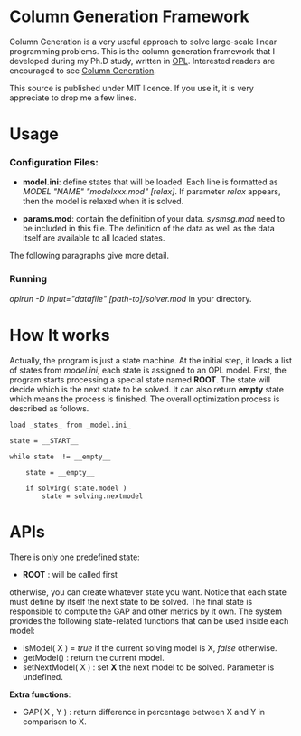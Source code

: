 Column Generation Framework
===========================

Column Generation is a very useful approach to solve large-scale linear programming problems. 
This is the column generation framework that I developed during my Ph.D study, written in [OPL][opl]. 
Interested readers are encouraged to see [Column Generation][cgbook].

This source is published under MIT licence. If you use it, it is very appreciate to drop me a few lines.


[opl]: http://www-01.ibm.com/software/integration/optimization/cplex-optimization-studio/
[cgbook]: http://www.amazon.com/Column-Generation-Gerad-25th-Anniversary/dp/0387254854



Usage
=====

### Configuration Files:

+ __model.ini__: define states that will be loaded. Each line is formatted as _MODEL "NAME" "modelxxx.mod" [relax]_. If parameter 
_relax_ appears, then the model is relaxed when it is solved.

+ __params.mod__: contain the definition of your data. _sysmsg.mod_ need to be included in this file. The definition of the data
as well as the data itself are available to all loaded states.

The following paragraphs give more detail.

### Running

_oplrun -D input="datafile" [path-to]/solver.mod_  in your directory.


How It works
============

Actually, the program is just a state machine. At the initial step, it loads a list of states from _model.ini_, each state
is assigned to an OPL model. First, the program starts processing a special state named __ROOT__. The state will decide 
which is the next state to be solved. It can also return __empty__ state which means the process is finished. 
The overall optimization process is described as follows. 

	load _states_ from _model.ini_
	
	state = __START__

	while state  != __empty__

		state = __empty__
		
		if solving( state.model )
			state = solving.nextmodel


APIs
====

There is only one predefined state:

+ __ROOT__ : will be called first

otherwise, you can create whatever state you want. Notice that each state must define by itself the next state to be solved.
The final state is responsible to compute the GAP and other metrics by it own.
The system provides the following state-related functions that can be used inside each model:

- isModel( X )      = _true_ if the current solving model is X, _false_ otherwise.
- getModel()       : return the current model.    
- setNextModel( X ) : set __X__ the next model to be solved. Parameter is undefined.

__Extra functions__:

- GAP( X , Y ) : return difference in percentage between X and Y in comparison to X.
